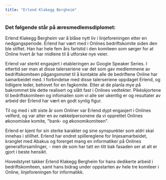 ```yaml
---
title: "Erlend Klakegg Bergheim"
---
```



### Det følgende står på æresmedlemsdiplomet:
    
Erlend Klakegg Bergheim var å blåse nytt liv i linjeforeningen etter en nedgangsperiode. Erlend har vært med i Onlines bedriftskomite siden den ble stiftet. Han har hele fem års fartstid i den komiteen som sørger for at Online hvert år har midlene til å utforske nye veier.
    
Erlend var sterkt engasjert i etableringen av Google Speaker Series. I ettertid ser man at disse talerseriene var det som gav medlemmene av bedriftskomiteen pågangsmotet til å kontakte alle de bedriftene Online har samarbeidet med. I forbindelse med disse talerseriene oppdaget Erlend, og tidligere leder, behovet for en fagkomite. Etter at de planla mye på bakrommet ble dette realisert og slått fast i Onlines vedtekter. Pikéskjortene til bedriftskomiteen og infomailen som vi alle ser ukentlig er og resultater av arbeid der Erlend har vært en godt synlig figur.
    
Til og med i sitt siste år som Onliner var Erlend dypt engasjert i Onlines velferd, og var atter en av nøkkelpersonene da vi opprettet Onlines økonomiske komite, "bank- og økonomikomiteen".
    
Erlend er kjent for sin sterke karakter og sine synspunkter som aldri skal innehas i stillhet. Erlend har endret spillereglene for linjesamarbeidet, kranglet med Abakus og forerget mang en informatiker på Onlines generalforsamlinger, - men de som har tatt en titt bak fasaden ser at alt er gjort i beste hensikt.
    
Hovedstyret takker Erlend Klakegg Bergheim for hans dedikerte arbeid i bedriftskomiteen, samt hans bidrag under oppstarten av hele tre komiteer i Online, linjeforeningen for informatikk.